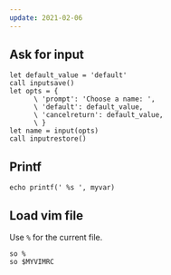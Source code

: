 ```yaml
---
update: 2021-02-06
---
```


## Ask for input

```vim
let default_value = 'default'
call inputsave()
let opts = {
      \ 'prompt': 'Choose a name: ',
      \ 'default': default_value,
      \ 'cancelreturn': default_value,
      \ }
let name = input(opts)
call inputrestore()
```

## Printf

```vim
echo printf(' %s ', myvar)
```

## Load vim file

Use `%` for the current file.

```vim
so %
so $MYVIMRC
```
